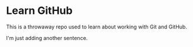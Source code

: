 # Learn GitHub

This is a throwaway repo used to learn about working with Git and GitHub.



































I'm just adding another sentence.
